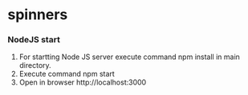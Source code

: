 # spinners 
### NodeJS start
1. For startting Node JS server execute command npm install in main directory.
2. Execute command npm start
3. Open in browser http://localhost:3000

